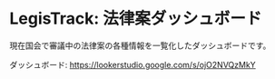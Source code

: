 # LegisTrack: 法律案ダッシュボード
現在国会で審議中の法律案の各種情報を一覧化したダッシュボードです。  

ダッシュボード: https://lookerstudio.google.com/s/ojO2NVQzMkY
